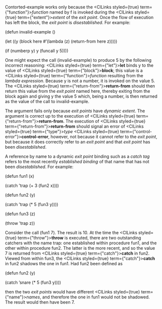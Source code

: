  



Contorted-example works only because the <ClLinks styled={true} term={"function"}><i>function</i></ClLinks> named by f is invoked during the <ClLinks styled={true} term={"extent"}><i>extent</i></ClLinks> of the *exit point*. Once the flow of execution has left the block, the *exit point* is *disestablished*. For example: 



(defun invalid-example () 



(let ((y (block here #’(lambda (z) (return-from here z))))) 



(if (numberp y) y (funcall y 5)))) 



One might expect the call (invalid-example) to produce 5 by the following incorrect reasoning: <ClLinks styled={true} term={"let"}><b>let</b></ClLinks> binds y to the value of <ClLinks styled={true} term={"block"}><b>block</b></ClLinks>; this value is a <ClLinks styled={true} term={"function"}><i>function</i></ClLinks> resulting from the *lambda expression*. Because y is not a number, it is invoked on the value 5. The <ClLinks styled={true} term={"return-from"}><b>return-from</b></ClLinks> should then return this value from the *exit point* named here, thereby exiting from the block again and giving y the value 5 which, being a number, is then returned as the value of the call to invalid-example. 



The argument fails only because *exit points* have *dynamic extent*. The argument is correct up to the execution of <ClLinks styled={true} term={"return-from"}><b>return-from</b></ClLinks>. The execution of <ClLinks styled={true} term={"return-from"}><b>return-from</b></ClLinks> should signal an error of <ClLinks styled={true} term={"type"}><i>type</i></ClLinks> <ClLinks styled={true} term={"control-error"}><b>control-error</b></ClLinks>, however, not because it cannot refer to the *exit point*, but because it does correctly refer to an *exit point* and that *exit point* has been *disestablished*. 



A reference by name to a dynamic *exit point* binding such as a *catch tag* refers to the most recently *established binding* of that name that has not been *disestablished*. For example: 



(defun fun1 (x) 



(catch ’trap (+ 3 (fun2 x)))) 



(defun fun2 (y) 



(catch ’trap (\* 5 (fun3 y)))) 



(defun fun3 (z) 



(throw ’trap z))  







Consider the call (fun1 7). The result is 10. At the time the <ClLinks styled={true} term={"throw"}><b>throw</b></ClLinks> is executed, there are two outstanding catchers with the name trap: one established within procedure fun1, and the other within procedure fun2. The latter is the more recent, and so the value 7 is returned from <ClLinks styled={true} term={"catch"}><b>catch</b></ClLinks> in fun2. Viewed from within fun3, the <ClLinks styled={true} term={"catch"}><b>catch</b></ClLinks> in fun2 shadows the one in fun1. Had fun2 been defined as 



(defun fun2 (y) 



(catch ’snare (\* 5 (fun3 y)))) 



then the two *exit points* would have different <ClLinks styled={true} term={"name"}><i>names</i></ClLinks>, and therefore the one in fun1 would not be shadowed. The result would then have been 7. 



